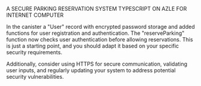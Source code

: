 A SECURE PARKING RESERVATION SYSTEM TYPESCRIPT ON AZLE FOR INTERNET COMPUTER

In the canister a "User" record with encrypted password storage and added functions for user registration and authentication. The "reserveParking" function now checks user authentication before allowing reservations. This is just a starting point, and you should adapt it based on your specific security requirements.

Additionally, consider using HTTPS for secure communication, validating user inputs, and regularly updating your system to address potential security vulnerabilities.
